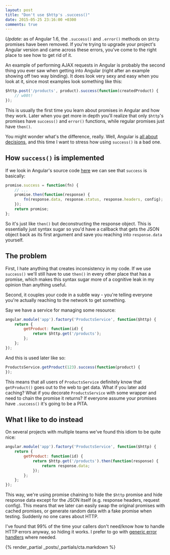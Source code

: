 ```yaml
---
layout: post
title: "Don't use $http's .success()"
date: 2015-05-25 23:16:00 +0300
comments: true
---
```


*Update:* as of Angular 1.6, the `.success()` and `.error()` methods on `$http` promises have been removed.
If you're trying to upgrade your project's Angular version and came across these errors, you've come to the right place to see how to get rid of it.

An example of performing AJAX requests in Angular is probably the second thing you ever saw when getting into Angular (right after an example showing off two way binding). It does look very sexy and easy when you look at it, since most examples look something like this:

```javascript
$http.post('/products', product).success(function(createdProduct) {
    // w00t!
});
```

This is usually the first time you learn about promises in Angular and how they work. Later when you get more in depth you'll realize that only `$http`'s promises have `success()` and `error()` functions, while regular promises just have `then()`.

You might wonder what's the difference, really. Well, Angular is [all about decisions](/2014/05/26/angularjs-decisions-decisions-and-my-choices/), and this time I want to stress how using `success()` is a bad one.

## How `success()` is implemented

If we look in Angular's source code [here](https://github.com/angular/angular.js/blob/3a3db690a16e888aa7371e3b02e2954b9ec2d558/src/ng/http.js#L910) we can see that `success` is basically:

```javascript
promise.success = function(fn) {
    // ...
    promise.then(function(response) {
        fn(response.data, response.status, response.headers, config);
    });
    return promise;
};
```

So it's just like `then()` but deconstructing the response object. This is essentially just syntax sugar so you'd have a callback that gets the JSON object back as its first argument and save you reaching into `response.data` yourself.

## The problem

First, I hate anything that creates inconsistency in my code. If we use `success()` we'll still have to use `then()` in every other place that has a promise, which makes this syntax sugar more of a cognitive leak in my opinion than anything useful.

Second, it couples your code in a subtle way - you're telling everyone you're actually reaching to the network to get something. 

Say we have a service for managing some resource:

```javascript
angular.module('app').factory('ProductsService', function($http) {
    return {
        getProduct: function(id) {
            return $http.get('/products');
        };
    };
});
```

And this is used later like so:

```javascript
ProductsService.getProduct(123).success(function(product) {
});
```

This means that all users of `ProductsService` definitely know that `getProduct()` goes out to the web to get data. What if you later add caching? What if you decorate `ProductsService` with some wrapper and need to chain the promise it returns? If everyone assume your promises have `.success()` it's going to be a PITA.

## What I like to do instead

On several projects with multiple teams we've found this idiom to be quite nice:

```javascript
angular.module('app').factory('ProductsService', function($http) {
    return {
        getProduct: function(id) {
            return $http.get('/products').then(function(response) {
                return response.data;
            });
        };
    };
});
```

This way, we're using promise chaining to hide the `$http` promise and hide response data except for the JSON itself (e.g. response headers, request config). This means that we later can easily swap the original promises with cached promises, or generate random data with a fake promise when testing. Suddenly no one cares about HTTP.

I've found that 99% of the time your callers don't need/know how to handle HTTP errors anyway, so hiding it works. I prefer to go with [generic error handlers](/2014/06/25/generic-error-handling-in-angularjs/) where needed.

{% render_partial _posts/_partials/cta.markdown %}
